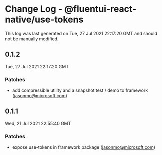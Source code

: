 # Change Log - @fluentui-react-native/use-tokens

This log was last generated on Tue, 27 Jul 2021 22:17:20 GMT and should not be manually modified.

<!-- Start content -->

## 0.1.2

Tue, 27 Jul 2021 22:17:20 GMT

### Patches

- add compressible utility and a snapshot test / demo to framework (jasonmo@microsoft.com)

## 0.1.1

Wed, 21 Jul 2021 22:55:40 GMT

### Patches

- expose use-tokens in framework package (jasonmo@microsoft.com)
